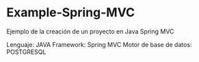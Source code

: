 # Example-Spring-MVC

Ejemplo de la creación de un proyecto en Java Spring MVC

Lenguaje: JAVA
Framework: Spring MVC
Motor de base de datos: POSTGRESQL
